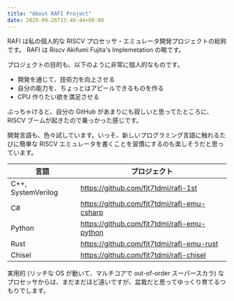 ```yaml
---
title: "About RAFI Project"
date: 2020-09-26T15:48:44+09:00
---
```


RAFI は私の個人的な RISCV プロセッサ・エミュレータ開発プロジェクトの総称です。
RAFI は Riscv Akifumi Fujita's Implemetation の略です。

プロジェクトの目的も、以下のように非常に個人的なものです。

* 開発を通じて、技術力を向上させる
* 自分の能力を、ちょっとはアピールできるものを作る
* CPU 作りたい欲を満足させる

ぶっちゃけると、自分の GitHub があまりにも寂しいと思ってたところに、RISCV ブームが起きたので乗っかった感じです。

開発言語も、色々試しています。いっそ、新しいプログラミング言語に触れるたびに簡単な RISCV エミュレータを書くことを習慣にするのも楽しそうだと思っています。

| 言語 | プロジェクト |
| -- | -- |
| C++, SystemVerilog | https://github.com/fjt7tdmi/rafi-1st |
| C# | https://github.com/fjt7tdmi/rafi-emu-csharp |
| Python | https://github.com/fjt7tdmi/rafi-emu-python |
| Rust | https://github.com/fjt7tdmi/rafi-emu-rust |
| Chisel | https://github.com/fjt7tdmi/rafi-chisel |

実用的 (リッチな OS が動いて、マルチコアで out-of-order スーパースカラ) なプロセッサからは、まだまだほど遠いですが、盆栽だと思ってゆっくり育てるつもりでします。
